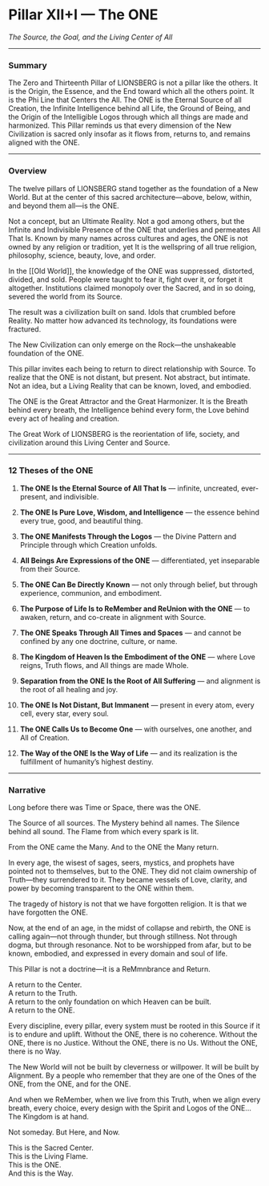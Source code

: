 # Pillar XII+I — The ONE

_The Source, the Goal, and the Living Center of All_

---

### **Summary**

The Zero and Thirteenth Pillar of LIONSBERG is not a pillar like the others. It is the Origin, the Essence, and the End toward which all the others point. It is the Phi Line that Centers the All. The ONE is the Eternal Source of all Creation, the Infinite Intelligence behind all Life, the Ground of Being, and the Origin of the Intelligible Logos through which all things are made and harmonized. This Pillar reminds us that every dimension of the New Civilization is sacred only insofar as it flows from, returns to, and remains aligned with the ONE.

---

### **Overview**

The twelve pillars of LIONSBERG stand together as the foundation of a New World. But at the center of this sacred architecture—above, below, within, and beyond them all—is the ONE.

Not a concept, but an Ultimate Reality. Not a god among others, but the Infinite and Indivisible Presence of the ONE that underlies and permeates All That Is. Known by many names across cultures and ages, the ONE is not owned by any religion or tradition, yet It is the wellspring of all true religion, philosophy, science, beauty, love, and order.

In the [[Old World]], the knowledge of the ONE was suppressed, distorted, divided, and sold. People were taught to fear it, fight over it, or forget it altogether. Institutions claimed monopoly over the Sacred, and in so doing, severed the world from its Source.

The result was a civilization built on sand. Idols that crumbled before Reality. No matter how advanced its technology, its foundations were fractured.

The New Civilization can only emerge on the Rock—the unshakeable foundation of the ONE.

This pillar invites each being to return to direct relationship with Source. To realize that the ONE is not distant, but present. Not abstract, but intimate. Not an idea, but a Living Reality that can be known, loved, and embodied.

The ONE is the Great Attractor and the Great Harmonizer. It is the Breath behind every breath, the Intelligence behind every form, the Love behind every act of healing and creation.

The Great Work of LIONSBERG is the reorientation of life, society, and civilization around this Living Center and Source.

---

### **12 Theses of the ONE**

1. **The ONE Is the Eternal Source of All That Is** — infinite, uncreated, ever-present, and indivisible.
    
2. **The ONE Is Pure Love, Wisdom, and Intelligence** — the essence behind every true, good, and beautiful thing.
    
3. **The ONE Manifests Through the Logos** — the Divine Pattern and Principle through which Creation unfolds.
    
4. **All Beings Are Expressions of the ONE** — differentiated, yet inseparable from their Source.
    
5. **The ONE Can Be Directly Known** — not only through belief, but through experience, communion, and embodiment.
    
6. **The Purpose of Life Is to ReMember and ReUnion with the ONE** — to awaken, return, and co-create in alignment with Source.
    
7. **The ONE Speaks Through All Times and Spaces** — and cannot be confined by any one doctrine, culture, or name.
    
8. **The Kingdom of Heaven Is the Embodiment of the ONE** — where Love reigns, Truth flows, and All things are made Whole.
    
9. **Separation from the ONE Is the Root of All Suffering** — and alignment is the root of all healing and joy.
    
10. **The ONE Is Not Distant, But Immanent** — present in every atom, every cell, every star, every soul.
    
11. **The ONE Calls Us to Become One** — with ourselves, one another, and All of Creation.
    
12. **The Way of the ONE Is the Way of Life** — and its realization is the fulfillment of humanity’s highest destiny.
    

---

### **Narrative**

Long before there was Time or Space, there was the ONE.

The Source of all sources. The Mystery behind all names. The Silence behind all sound. The Flame from which every spark is lit.

From the ONE came the Many. And to the ONE the Many return.

In every age, the wisest of sages, seers, mystics, and prophets have pointed not to themselves, but to the ONE. They did not claim ownership of Truth—they surrendered to it. They became vessels of Love, clarity, and power by becoming transparent to the ONE within them.

The tragedy of history is not that we have forgotten religion. It is that we have forgotten the ONE.

Now, at the end of an age, in the midst of collapse and rebirth, the ONE is calling again—not through thunder, but through stillness. Not through dogma, but through resonance. Not to be worshipped from afar, but to be known, embodied, and expressed in every domain and soul of life.

This Pillar is not a doctrine—it is a ReMmnbrance and Return.

A return to the Center.  
A return to the Truth.  
A return to the only foundation on which Heaven can be built.  
A return to the ONE.  

Every discipline, every pillar, every system must be rooted in this Source if it is to endure and uplift. Without the ONE, there is no coherence. Without the ONE, there is no Justice. Without the ONE, there is no Us. Without the ONE, there is no Way.

The New World will not be built by cleverness or willpower. It will be built by Alignment. By a people who remember that they are one of the Ones of the ONE, from the ONE, and for the ONE.

And when we ReMember, when we live from this Truth, when we align every breath, every choice, every design with the Spirit and Logos of the ONE… The Kingdom is at hand.

Not someday. But Here, and Now.

This is the Sacred Center.  
This is the Living Flame.  
This is the ONE.  
And this is the Way.